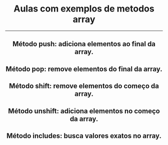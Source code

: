 <h1 align="center">Aulas com exemplos de metodos array</h1>

---

<h2 align="center">Método push: <strong>adiciona</strong> elementos ao final da array.</h2>

<h2 align="center">Método pop: <strong>remove</strong> elementos do final da array.</h2>

<h2 align="center">Método shift: <strong>remove</strong> elementos do começo da array.</h2>

<h2 align="center">Método unshift: <strong>adiciona</strong> elementos no começo da array.</h2>

<h2 align="center">Método includes: <strong>busca</strong> valores exatos no array.</h2> 